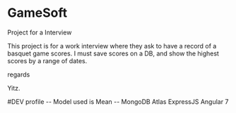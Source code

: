 # GameSoft
Project for a Interview


This project is for a work interview where they ask to have a record of a basquet game scores.
I must save scores on a DB, and show the highest scores by a range of dates.




regards 

Yitz.

#DEV profile
-- Model used is Mean --
MongoDB Atlas
ExpressJS
Angular 7

